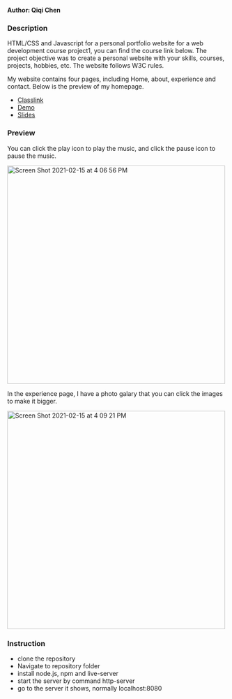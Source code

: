 

**Author: Qiqi Chen**

### Description
HTML/CSS and Javascript for a personal portfolio website for a web development course project1, you can find the course link below. The project objective was to create a personal website with your skills, courses, projects, hobbies, etc. The website follows W3C rules. 

My website contains four pages, including Home, about, experience and contact.
Below is the preview of my homepage.

* [Classlink](https://johnguerra.co/classes/webDevelopment_spring_2021/)
* [Demo](https://www.youtube.com/watch?v=2mVkQb_eINo&feature=youtu.be)
* [Slides](https://docs.google.com/presentation/d/1K3Qok4k07iu-5-lyaM6AA2tZsBSl6mkZ0u5SzPVjiek/edit#slide=id.gbd60bbb656_0_24)

### Preview 

You can click the play icon to play the music, and click the pause icon to pause the music. 

<img width="500" alt="Screen Shot 2021-02-15 at 4 06 56 PM" src="https://user-images.githubusercontent.com/72895861/108003574-160be800-6fa8-11eb-9331-d504a77550ab.png">


In the experience page, I have a photo galary that you can click the images to make it bigger. 

<img width="500" alt="Screen Shot 2021-02-15 at 4 09 21 PM" src="https://user-images.githubusercontent.com/72895861/108003651-46ec1d00-6fa8-11eb-9bf4-c72d75ced076.png">

### Instruction
- clone the repository
- Navigate to repository folder
- install node.js, npm and live-server
- start the server by command http-server
- go to the server it shows, normally localhost:8080

